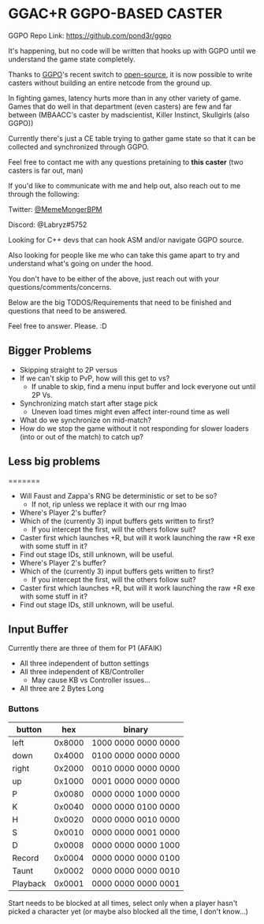 # GGAC+R GGPO-BASED CASTER

GGPO Repo Link: https://github.com/pond3r/ggpo

It's happening, but no code will be written that hooks up with GGPO until we understand the game state completely.

Thanks to [GGPO](https://www.ggpo.net)'s recent switch to [open-source](https://github.com/pond3r/ggpo), it is now possible to write casters without building an entire netcode from the ground up.

In fighting games, latency hurts more than in any other variety of game. Games that do well in that department (even casters)
are few and far between (MBAACC's caster by madscientist, Killer Instinct, Skullgirls (also GGPO))

Currently there's just a CE table trying to gather game state so that it can be collected and synchronized through GGPO.

Feel free to contact me with any questions pretaining to **this caster** (two casters is far out, man)

If you'd like to communicate with me and help out, also reach out to me through the following:

Twitter: [@MemeMongerBPM](https://twitter.com/MemeMongerBPM)

Discord: @Labryz#5752

Looking for C++ devs that can hook ASM and/or navigate GGPO source.

Also looking for people like me who can take this game apart to try and understand what's going on under the hood.

You don't have to be either of the above, just reach out with your questions/comments/concerns.

Below are the big TODOS/Requirements that need to be finished and questions that need to be answered.

Feel free to answer. Please. :D

## Bigger Problems

- Skipping straight to 2P versus
- If we can't skip to PvP, how will this get to vs?
  - If unable to skip, find a menu input buffer and lock everyone out until 2P Vs.
- Synchronizing match start after stage pick
  - Uneven load times might even affect inter-round time as well
- What do we synchronize on mid-match?
- How do we stop the game without it not responding for slower loaders (into or out of the match) to catch up?

## Less big problems

=======

- Will Faust and Zappa's RNG be deterministic or set to be so?
  - If not, rip unless we replace it with our rng lmao
- Where's Player 2's buffer?
- Which of the (currently 3) input buffers gets written to first?
  - If you intercept the first, will the others follow suit?
- Caster first which launches +R, but will it work launching the raw +R exe with some stuff in it?
- Find out stage IDs, still unknown, will be useful.
- Where's Player 2's buffer?
- Which of the (currently 3) input buffers gets written to first?
  - If you intercept the first, will the others follow suit?
- Caster first which launches +R, but will it work launching the raw +R exe with some stuff in it?
- Find out stage IDs, still unknown, will be useful.

## Input Buffer

Currently there are three of them for P1 (AFAIK)

- All three independent of button settings
- All three independent of KB/Controller
  - May cause KB vs Controller issues...
- All three are 2 Bytes Long

### Buttons

| button   | hex    | binary              |
| -------- | ------ | ------------------- |
| left     | 0x8000 | 1000 0000 0000 0000 |
| down     | 0x4000 | 0100 0000 0000 0000 |
| right    | 0x2000 | 0010 0000 0000 0000 |
| up       | 0x1000 | 0001 0000 0000 0000 |
| P        | 0x0080 | 0000 0000 1000 0000 |
| K        | 0x0040 | 0000 0000 0100 0000 |
| H        | 0x0020 | 0000 0000 0010 0000 |
| S        | 0x0010 | 0000 0000 0001 0000 |
| D        | 0x0008 | 0000 0000 0000 1000 |
| Record   | 0x0004 | 0000 0000 0000 0100 |
| Taunt    | 0x0002 | 0000 0000 0000 0010 |
| Playback | 0x0001 | 0000 0000 0000 0001 |

Start needs to be blocked at all times, select only when a player hasn't picked a character yet (or maybe also blocked all the time, I don't know...)
